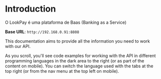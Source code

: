 # Introduction

O LookPay é uma plataforma de Baas (Banking as a Service)

<aside>
    <strong>Base URL</strong>: <code>http://192.168.0.91:8808</code>
</aside>

This documentation aims to provide all the information you need to work with our API.

<aside>As you scroll, you'll see code examples for working with the API in different programming languages in the dark area to the right (or as part of the content on mobile).
You can switch the language used with the tabs at the top right (or from the nav menu at the top left on mobile).</aside>

